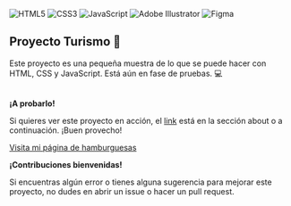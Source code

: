 ![HTML5](https://img.shields.io/badge/html5-%23E34F26.svg?style=for-the-badge&logo=html5&logoColor=white) ![CSS3](https://img.shields.io/badge/css3-%231572B6.svg?style=for-the-badge&logo=css3&logoColor=white)  ![JavaScript](https://img.shields.io/badge/javascript-%23323330.svg?style=for-the-badge&logo=javascript&logoColor=%23F7DF1E) ![Adobe Illustrator](https://img.shields.io/badge/adobe%20illustrator-%23FF9A00.svg?style=for-the-badge&logo=adobe%20illustrator&logoColor=white) ![Figma](https://img.shields.io/badge/Figma-F24822?style=for-the-badge&logo=figma&logoColor=white)

## Proyecto Turismo :hamburger:

Este proyecto es una pequeña muestra de lo que se puede hacer con HTML, CSS y JavaScript. Está aún en fase de pruebas. 💻<br><br>




**¡A probarlo!**

Si quieres ver este proyecto en acción, el [link](https://viajesyturismotucma.netlify.app/) está en la sección about o a continuación. ¡Buen provecho!

[Visita mi página de hamburguesas](https://viajesyturismotucma.netlify.app/)

**¡Contribuciones bienvenidas!**

Si encuentras algún error o tienes alguna sugerencia para mejorar este proyecto, no dudes en abrir un issue o hacer un pull request.
